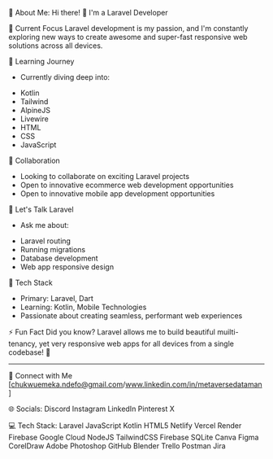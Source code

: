 💫 About Me:
Hi there! 👋 I'm a Laravel Developer

🔭 Current Focus
Laravel development is my passion, and I'm constantly exploring new ways to create awesome and super-fast responsive web solutions across all devices.

🌱 Learning Journey
- Currently diving deep into:
* Kotlin
* Tailwind
* AlpineJS
* Livewire
* HTML
* CSS
* JavaScript

👯 Collaboration
- Looking to collaborate on exciting Laravel projects
- Open to innovative ecommerce web development opportunities
- Open to innovative mobile app development opportunities

💬 Let's Talk Laravel
- Ask me about:
* Laravel routing
* Running migrations
* Database development
* Web app responsive design

🚀 Tech Stack
- Primary: Laravel, Dart
- Learning: Kotlin, Mobile Technologies
- Passionate about creating seamless, performant web experiences

⚡ Fun Fact
Did you know? Laravel allows me to build beautiful muilti-tenancy, yet very responsive web apps for all devices from a single codebase! 🎉

---

🤝 Connect with Me
[chukwuemeka.ndefo@gmail.com/www.linkedin.com/in/metaversedataman
]

🌐 Socials:
Discord Instagram LinkedIn Pinterest X

💻 Tech Stack:
Laravel JavaScript Kotlin HTML5 Netlify Vercel Render Firebase Google Cloud NodeJS TailwindCSS Firebase SQLite Canva Figma CorelDraw Adobe Photoshop GitHub Blender Trello Postman Jira
